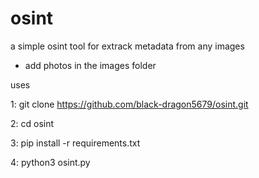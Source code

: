 # osint
a simple osint tool for extrack metadata from any images 

*  add photos in the images folder



uses


1: git clone https://github.com/black-dragon5679/osint.git


2: cd osint


3: pip install -r requirements.txt


4: python3 osint.py
